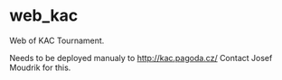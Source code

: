 # web_kac
Web of KAC Tournament.

Needs to be deployed manualy to http://kac.pagoda.cz/
Contact Josef Moudrik for this.
